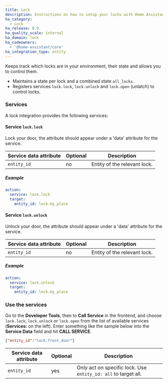 ```yaml
---
title: Lock
description: Instructions on how to setup your locks with Home Assistant.
ha_category:
  - Lock
ha_release: 0.9
ha_quality_scale: internal
ha_domain: lock
ha_codeowners:
  - '@home-assistant/core'
ha_integration_type: entity
---
```


Keeps track which locks are in your environment, their state and allows you to control them.

- Maintains a state per lock and a combined state `all_locks`.
- Registers services `lock.lock`, `lock.unlock` and `lock.open` (unlatch) to control locks.

### Services

A lock integration provides the following services:

#### Service `lock.lock` 

Lock your door, the attribute should appear under a 'data' attribute for the service.

| Service data attribute | Optional | Description                  |
| ---------------------- | -------- | ---------------------------- |
| `entity_id`            | no       | Entity of the relevant lock. |

##### Example

```yaml
action:
  service: lock.lock
  target:
    entity_id: lock.my_place
```

#### Service `lock.unlock` 

Unlock your door, the attribute should appear under a 'data' attribute for the service.

| Service data attribute | Optional | Description                  |
| ---------------------- | -------- | ---------------------------- |
| `entity_id`            | no       | Entity of the relevant lock. |

##### Example

```yaml
action:
  service: lock.unlock
  target:
    entity_id: lock.my_place
```

### Use the services

Go to the **Developer Tools**, then to **Call Service** in the frontend, and choose `lock.lock`, `lock.unlock` or `lock.open` from the list of available services (**Services:** on the left). Enter something like the sample below into the **Service Data** field and hit **CALL SERVICE**.

```json
{"entity_id":"lock.front_door"}
```

| Service data attribute | Optional | Description                                                    |
| ---------------------- | -------- | -------------------------------------------------------------- |
| `entity_id`            | yes      | Only act on specific lock. Use `entity_id: all` to target all. |
